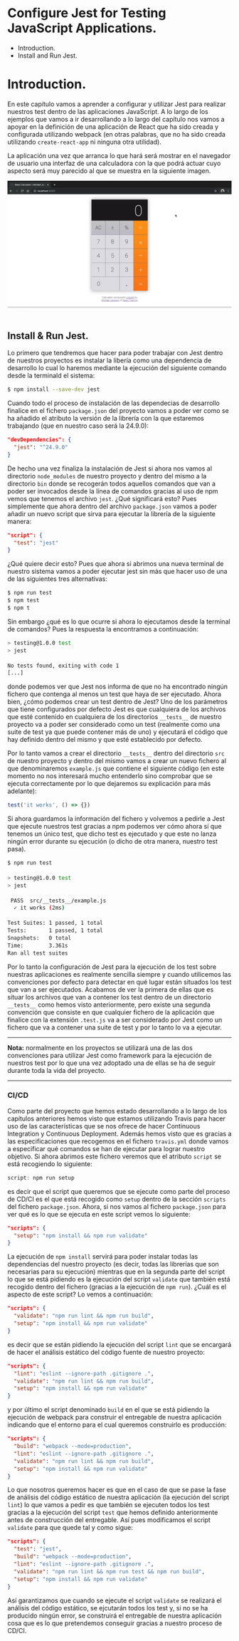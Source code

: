 # Configure Jest for Testing JavaScript Applications.

- Introduction.
- Install and Run Jest.

# Introduction.

En este capítulo vamos a aprender a configurar y utilizar Jest para realizar nuestros test dentro de las aplicaciones JavaScript. A lo largo de los ejemplos que vamos a ir desarrollando a lo largo del capítulo nos vamos a apoyar en la definición de una aplicación de React que ha sido creada y configurada utilizando webpack (en otras palabras, que no ha sido creada utilizando `create-react-app` ni ninguna otra utilidad).

La aplicación una vez que arranca lo que hará será mostrar en el navegador de usuario una interfaz de una calculadora con la que podrá actuar cuyo aspecto será muy parecido al que se muestra en la siguiente imagen.

<div>
  <img src="./images/ch04/04_01.png">
</div>
<br/>

## Install & Run Jest.

Lo primero que tendremos que hacer para poder trabajar con Jest dentro de nuestros proyectos es instalar la libería como una dependencia de desarrollo lo cual lo haremos mediante la ejecución del siguiente comando desde la terminald el sistema:

```bash
$ npm install --save-dev jest
```

Cuando todo el proceso de instalación de las dependecias de desarrollo finalice en el fichero `package.json` del proyecto vamos a poder ver como se ha añadido el atributo la versión de la librería con la que estaremos trabajando (que en nuestro caso será la 24.9.0):

```json
"devDependencies": {
  "jest": "^24.9.0"
}
```

De hecho una vez finaliza la instalación de Jest si ahora nos vamos al directorio `node_modules` de nuestro proyecto y dentro del mismo a la directorio `bin` donde se recogerán todos aquellos comandos que van a poder ser invocados desde la línea de comandos gracias al uso de npm vemos que tenemos el archivo `jest`. ¿Qué significará esto? Pues simplemente que ahora dentro del archivo `package.json` vamos a poder añadir un nuevo script que sirva para ejecutar la librería de la siguiente manera:

```json
"script": {
  "test": "jest"
}
```

¿Qué quiere decir esto? Pues que ahora si abrimos una nueva terminal de nuestro sistema vamos a poder ejecutar jest sin más que hacer uso de una de las siguientes tres alternativas:

```bash
$ npm run test
$ npm test
$ npm t
```

Sin embargo ¿qué es lo que ocurre si ahora lo ejecutamos desde la terminal de comandos? Pues la respuesta la encontramos a continuación:

```bash
> testing@1.0.0 test
> jest

No tests found, exiting with code 1
[...]
```

donde podemos ver que Jest nos informa de que no ha encontrado ningún fichero que contenga al menos un test que haya de ser ejecutado. Ahora bien, ¿cómo podemos crear un test dentro de Jest? Uno de los parámetros que tiene configurados por defecto Jest es que cualquiera de los archivos que esté contenido en cualquiera de los directorios `__tests__` de nuestro proyecto va a poder ser considerado como un test (realmente como una suite de test ya que puede contener más de uno) y ejecutará el código que hay definido dentro del mismo y que esté establecido por defecto.

Por lo tanto vamos a crear el directorio `__tests__` dentro del directorio `src` de nuestro proyecto y dentro del mismo vamos a crear un nuevo fichero al que denominaremos `example.js` que contiene el siguiente código (en este momento no nos interesará mucho entenderlo sino comprobar que se ejecuta correctamente por lo que dejaremos su explicación para más adelante):

```js
test('it works', () => {})
```

Si ahora guardamos la información del fichero y volvemos a pedirle a Jest que ejecute nuestros test gracias a npm podemos ver cómo ahora sí que tenemos un único test, que dicho test es ejecutado y que este no lanza ningún error durante su ejecución (o dicho de otra manera, nuestro test pasa).

```bash
$ npm run test

> testing@1.0.0 test
> jest

 PASS  src/__tests__/example.js
  ✓ it works (2ms)

Test Suites: 1 passed, 1 total
Tests:       1 passed, 1 total
Snapshots:   0 total
Time:        3.361s
Ran all test suites
```

Por lo tanto la configuración de Jest para la ejecución de los test sobre nuestras aplicaciones es realmente sencilla siempre y cuando utilicemos las convenciones por defecto para detectar en qué lugar están situados los test que van a ser ejecutados. Acabamos de ver la primera de ellas que es situar los archivos que van a contener los test dentro de un directorio `__tests__` como hemos visto anteriormente, pero existe una segunda convención que consiste en que cualquier fichero de la aplicación que finalice con la extensión `.test.js` va a ser considerado por Jest como un fichero que va a contener una suite de test y por lo tanto lo va a ejecutar.

---
**Nota:** normalmente en los proyectos se utilizará una de las dos convenciones para utilizar Jest como framework para la ejecución de nuestros test por lo que una vez adoptado una de ellas se ha de seguir durante toda la vida del proyecto.

---

### CI/CD

Como parte del proyecto que hemos estado desarrollando a lo largo de los capítulos anteriores hemos visto que estamos utilizando Travis para hacer uso de las características que se nos ofrece de hacer Continuous Integration y Continuous Deployment. Además hemos visto que es gracias a las especificaciones que recogemos en el fichero `travis.yml` donde vamos a especificar qué comandos se han de ejecutar para lograr nuestro objetivo. Si ahora abrimos este fichero veremos que el atributo `script` se está recogiendo lo siguiente:

```js
script: npm run setup
```

es decir que el script que queremos que se ejecute como parte del proceso de CD/CI es el que está recogido como `setup` dentro de la sección `scripts` del fichero `package.json`. Ahora, si nos vamos al fichero `package.json` para ver qué es lo que se ejecuta en este script vemos lo siguiente:

```json
"scripts": {
  "setup": "npm install && npm run validate"
}
```
 
La ejecución de `npm install` servirá para poder instalar todas las dependencias del nuestro proyecto (es decir, todas las librerías que son necesarias para su ejecución) mientras que en la segunda parte del script lo que se está pidiendo es la ejecución del script `validate` que también está recogido dentro del fichero (gracias a la ejecución de `npm run`). ¿Cuál es el aspecto de este script? Lo vemos a continuación:

```json
"scripts": {
  "validate": "npm run lint && npm run build",
  "setup": "npm install && npm run validate"
}
```

es decir que se están pidiendo la ejecución del script `lint` que se encargará de hacer el análisis estático del código fuente de nuestro proyecto:

```json
"scripts": {
  "lint": "eslint --ignore-path .gitignore .",
  "validate": "npm run lint && npm run build",
  "setup": "npm install && npm run validate"
}
```

y por último el script denominado `build` en el que se está pidiendo la ejecución de webpack para construir el entregable de nuestra aplicación indicando que el entorno para el cual queremos construirlo es producción:

```json
"scripts": {
  "build": "webpack --mode=production",
  "lint": "eslint --ignore-path .gitignore .",
  "validate": "npm run lint && npm run build",
  "setup": "npm install && npm run validate"
}
```

Lo que nosotros queremos hacer es que en el caso de que se pase la fase de análisis del código estático de nuestra aplicación (la ejecución del script `lint`) lo que vamos a pedir es que también se ejecuten todos los test gracias a la ejecución del script `test` que hemos definido anteriormente antes de construcción del entregable. Así pues modificamos el script `validate` para que quede tal y como sigue:

```json
"scripts": {
  "test": "jest",
  "build": "webpack --mode=production",
  "lint": "eslint --ignore-path .gitignore .",
  "validate": "npm run lint && npm run test && npm run build",
  "setup": "npm install && npm run validate"
}
```

Así garantizamos que cuando se ejecute el script `validate` se realizará el análisis del código estático, se ejcutarán todos los test y, si no se ha producido ningún error, se construirá el entregable de nuestra aplicación cosa que es lo que pretendemos conseguir gracias a nuestro proceso de CD/CI.

